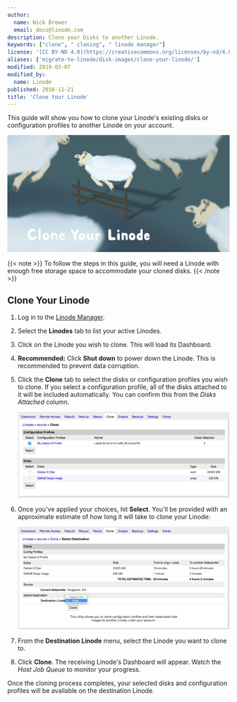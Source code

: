 ```yaml
---
author:
  name: Nick Brewer
  email: docs@linode.com
description: Clone your Disks to another Linode.
keywords: ["clone", " cloning", " linode manager"]
license: '[CC BY-ND 4.0](https://creativecommons.org/licenses/by-nd/4.0)'
aliases: ['migrate-to-linode/disk-images/clone-your-linode/']
modified: 2019-03-07
modified_by:
  name: Linode
published: 2016-11-21
title: 'Clone Your Linode'
---
```


This guide will show you how to clone your Linode's existing disks or configuration profiles to another Linode on your account.

![Clone Your Linode](clone-your-linode.png "Clone Your Linode")

{{< note >}}
To follow the steps in this guide, you will need a Linode with enough free storage space to accommodate your cloned disks.
{{< /note >}}

## Clone Your Linode

1.  Log in to the [Linode Manager](https://manager.linode.com).
2.  Select the **Linodes** tab to list your active Linodes.
3.  Click on the Linode you wish to clone. This will load its Dashboard.
4.  **Recommended:** Click **Shut down** to power down the Linode. This is recommended to prevent data corruption.
5.  Click the **Clone** tab to select the disks or configuration profiles you wish to clone. If you select a configuration profile, all of the disks attached to it will be included automatically. You can confirm this from the *Disks Attached* column.

    [![Selecting configuration profiles and disks to migrate](clone-tab-small.png)](clone-tab.png "Selecting configuration profiles and disks to migrate")

6.  Once you've applied your choices, hit **Select**. You'll be provided with an approximate estimate of how long it will take to clone your Linode:

    [![Clone summary page](clone-tab-destination-small.png)](clone-tab-destination.png "Clone summary page")

7.  From the **Destination Linode** menu, select the Linode you want to clone to.
8.  Click **Clone**. The receiving Linode's Dashboard will appear. Watch the *Host Job Queue* to monitor your progress.

Once the cloning process completes, your selected disks and configuration profiles will be available on the destination Linode.
